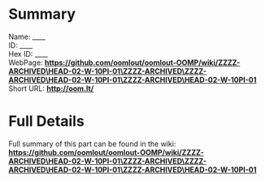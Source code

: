 
Summary
=================
  
Name: ____    
ID: ____   
Hex ID: ____   
WebPage: __https://github.com/oomlout/oomlout-OOMP/wiki/ZZZZ-ARCHIVED\HEAD-02-W-10PI-01\ZZZZ-ARCHIVED\ZZZZ-ARCHIVED\HEAD-02-W-10PI-01\ZZZZ-ARCHIVED\HEAD-02-W-10PI-01__   
Short URL: __http://oom.lt/__   

Full Details
==========================
Full summary of this part can be found in the wiki:   
__https://github.com/oomlout/oomlout-OOMP/wiki/ZZZZ-ARCHIVED\HEAD-02-W-10PI-01\ZZZZ-ARCHIVED\ZZZZ-ARCHIVED\HEAD-02-W-10PI-01\ZZZZ-ARCHIVED\HEAD-02-W-10PI-01__    

